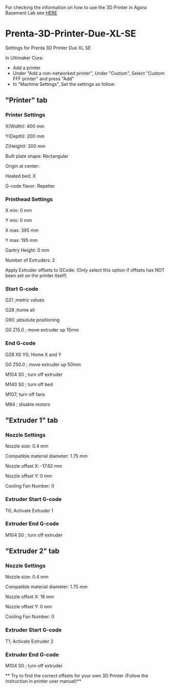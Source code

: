 For checking the information on how to use the 3D Printer in Agora Basement Lab see [HERE](https://github.com/SepehrSeifi/Prenta-3D-Printer-Due-XL-SE/blob/main/Agora_Basement_Lab_3D_Printer)

# Prenta-3D-Printer-Due-XL-SE
Settings for Prenta 3D Printer Due XL SE

In Ultimaker Cura:
- Add a printer
- Under "Add a non-networked printer", Under "Custom", Select "Custom FFF printer" and press "Add"
- In "Machine Settings", Set the settings as follow:
## "Printer" tab
### Printer Settings
X(Width):  400 mm

Y(Depth):  200 mm

Z(Height): 200 mm

Built plate shape: Rectangular

Origin at center:  

Heated bed:  X

G-code flavor: Repetier
### Printhead Settings
X min: 0 mm

Y min: 0 mm

X max: 395 mm

Y max: 195 mm

Gantry Height: 0 mm

Number of Extruders: 2

Apply Extruder offsets to GCode:  (Only select this option if offsets has NOT been set on the printer itself)
### Start G-code
G21 ;metric values

G28 ;home all

G90 ;absolute positioning

G0 Z15.0 ; move extruder up 15mm
### End G-code
G28 X0 Y0; Home X and Y

G0 Z50.0 ; move extruder up 50mm

M104 S0 ; turn off extruder

M140 S0 ; turn off bed

M107; turn off fans

M84 ; disable motors

## "Extruder 1" tab
### Nozzle Settings
Nozzle size: 0.4 mm

Compatible material diameter: 1.75 mm

Nozzle offset X: -17.62 mm

Nozzle offset Y:  0 mm

Cooling Fan Number: 0
### Extruder Start G-code
T0; Activate Extruder 1
### Extruder End G-code
M104 S0 ; turn off extruder

## "Extruder 2" tab
### Nozzle Settings
Nozzle size: 0.4 mm

Compatible material diameter: 1.75 mm

Nozzle offset X: 18 mm

Nozzle offset Y:  0 mm

Cooling Fan Number: 0
### Extruder Start G-code
T1; Activate Extruder 2
### Extruder End G-code
M104 S0 ; turn off extruder


** Try to find the correct offsets for your own 3D Printer (Follow the instruction in printer user manual)**
